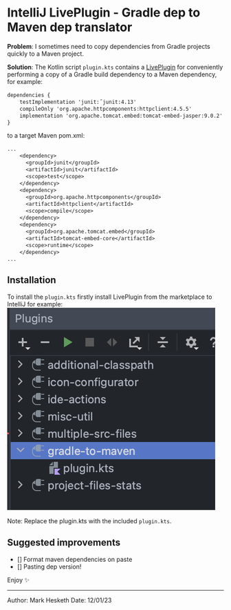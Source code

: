 # IntelliJ LivePlugin - Gradle dep to Maven dep translator

__Problem__: I sometimes need to copy dependencies from Gradle projects quickly to a Maven project. 

__Solution__: The Kotlin script `plugin.kts` contains a [LivePlugin](https://github.com/dkandalov/live-plugin) for conveniently performing a copy of a Gradle build dependency to a Maven dependency, for example: 

```
dependencies {
    testImplementation 'junit:˝junit:4.13'
    compileOnly 'org.apache.httpcomponents:httpclient:4.5.5'
    implementation 'org.apache.tomcat.embed:tomcat-embed-jasper:9.0.2'
}
```

to a target Maven pom.xml: 

```
...
    <dependency>
      <groupId>junit</groupId>
      <artifactId>junit</artifactId>
      <scope>test</scope>
    </dependency>
    <dependency>
      <groupId>org.apache.httpcomponents</groupId>
      <artifactId>httpclient</artifactId>
      <scope>compile</scope>
    </dependency>
    <dependency>
      <groupId>org.apache.tomcat.embed</groupId>
      <artifactId>tomcat-embed-core</artifactId>
      <scope>runtime</scope>
    </dependency>
...
```

## Installation
To install the `plugin.kts` firstly install LivePlugin from the marketplace to IntelliJ for example: 
![Example installation](plugin-install-screenshot.png)

Note: Replace the plugin.kts with the included `plugin.kts`.

## Suggested improvements

- [] Format maven dependencies on paste
- [] Pasting dep version!

Enjoy :sparkles:

---
Author: Mark Hesketh
  Date: 12/01/23
